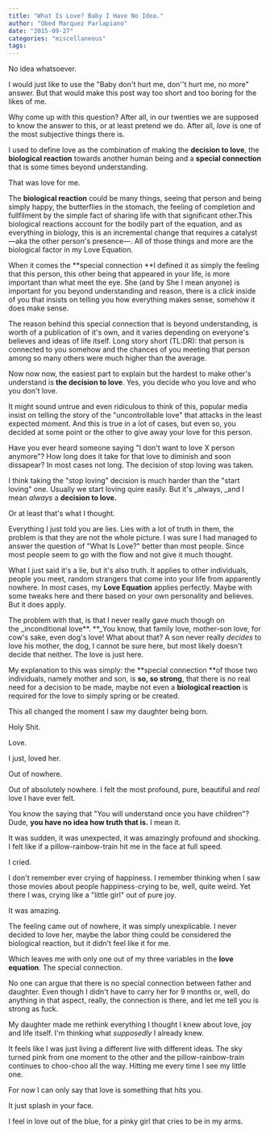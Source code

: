 ```yaml
---
title: "What Is Love? Baby I Have No Idea."
author: "Obed Marquez Parlapiano"
date: "2015-09-27"
categories: "miscellaneous"
tags:
---
```


No idea whatsoever.

I would just like to use the "Baby don't hurt me, don''t hurt me, no more" answer. But that would make this post way too short and too boring for the likes of me.

Why come up with this question? After all, in our twenties we are supposed to know the answer to this, or at least pretend we do. After all, _love_ is one of the most subjective things there is.

I used to define love as the combination of making the **decision to love**, the **biological reaction** towards another human being and a **special connection** that is some times beyond understanding.

That was love for me.

The **biological reaction** could be many things, seeing that person and being simply happy, the butterflies in the stomach, the feeling of completion and fullfilment by the simple fact of sharing life with that significant other.This biological reactions account for the bodily part of the equation, and as everything in biology, this is an incremental change that requires a catalyst—aka the other person's presence—. All of those things and more are the biological factor in my Love Equation.

When it comes the **special connection **I defined it as simply the feeling that this person, this other being that appeared in your life, is more important than what meet the eye. She (and by She I mean anyone) is important for you beyond understanding and reason, there is a _click_ inside of you that insists on telling you how everything makes sense, somehow it does make sense.

The reason behind this special connection that is beyond understanding, is worth of a publication of it's own, and it varies depending on everyone's believes and ideas of life itself. Long story short (TL:DR): that person is connected to you somehow and the chances of you meeting that person among so many others were much higher than the average.

Now now now, the easiest part to explain but the hardest to make other's understand is **the decision to love**. Yes, you decide who you love and who you don't love.

It might sound untrue and even ridiculous to think of this, popular media insist on telling the story of the "uncontrollable love" that attacks in the least expected moment. And this is true in a lot of cases, but even so, you decided at some point or the other to give away your love for this person.

Have you ever heard someone saying "I don't want to love X person anymore"? How long does it take for that love to diminish and soon dissapear? In most cases not long. The decision of stop loving was taken.

I think taking the "stop loving" decision is much harder than the "start loving" one. Usually we start loving quire easily. But it's _always, _and I mean _always_ a **decision to love.**

Or at least that's what I thought.

Everything I just told you are lies. Lies with a lot of truth in them, the problem is that they are not the whole picture. I was sure I had managed to answer the question of "What Is Love?" better than most people. Since most people seem to go with the flow and not give it much thought.

What I just said it's a lie, but it's also truth. It applies to other individuals, people you meet, random strangers that come into your life from apparently nowhere. In _most_ cases, my **Love Equation** applies perfectly. Maybe with some tweaks here and there based on your own personality and believes. But it does apply.

The problem with that, is that I never really gave much though on the _inconditional love**. **_You know, that family love, mother-son love, for cow's sake, even dog's love! What about that? A son never really _decides_ to love his mother, the dog, I cannot be sure here, but most likely doesn't decide that neither. The love is just here.

My explanation to this was simply: the **special connection **of those two individuals, namely mother and son, is **so, so strong**, that there is no real need for a decision to be made, maybe not even a **biological reaction** is required for the love to simply spring or be created.

This all changed the moment I saw my daughter being born.

Holy Shit.

Love.

I just, loved her.

Out of nowhere.

Out of absolutely nowhere. I felt the most profound, pure, beautiful and _real_ love I have ever felt.

You know the saying that "You will understand once you have children"? Dude, **you have no idea how truth that is.** I mean it.

It was sudden, it was unexpected, it was amazingly profound and shocking. I felt like if a pillow-rainbow-train hit me in the face at full speed.

I cried.

I don't remember ever crying of happiness. I remember thinking when I saw those movies about people happiness-crying to be, well, quite weird. Yet there I was, crying like a "little girl" out of pure joy.

It was amazing.

The feeling came out of nowhere, it was simply unexplicable. I never decided to love her, maybe the labor thing could be considered the biological reaction, but it didn't feel like it for me.

Which leaves me with only one out of my three variables in the **love equation**. The special connection.

No one can argue that there is no special connection between father and daughter. Even though I didn't have to carry her for 9 months or, well, do anything in that aspect, really, the connection is there, and let me tell you is strong as fuck.

My daughter made me rethink everything I thought I knew about love, joy and life itself. I'm thinking what _supposedly_ I already knew.

It feels like I was just living a different live with different ideas. The sky turned pink from one moment to the other and the pillow-rainbow-train continues to choo-choo all the way. Hitting me every time I see my little one.

For now I can only say that love is something that hits you.

It just splash in your face.

I feel in love out of the blue, for a pinky girl that cries to be in my arms.

